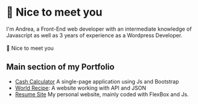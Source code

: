##
:wave: Nice to meet you<br>
================
I'm Andrea, a Front-End web developer with an intermediate knowledge of Javascript as well as 3 years of experience as a Wordpress Developer.<br>
<br>
:wave: Nice to meet you
## Main section of my Portfolio
- [Cash Calculator]() A single-page application using Js and Bootstrap
- [World Recipe](https://github.com/Andrea-vicari/WorldRecipe): A website working with API and JSON
- [Resume Site]() My personal website, mainly coded with FlexBox and Js.

